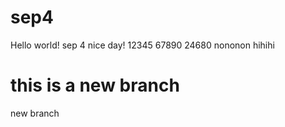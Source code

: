 # sep4
Hello world!
sep 4 nice day!
12345
67890
24680 nononon
hihihi
# this is a new branch 
new branch